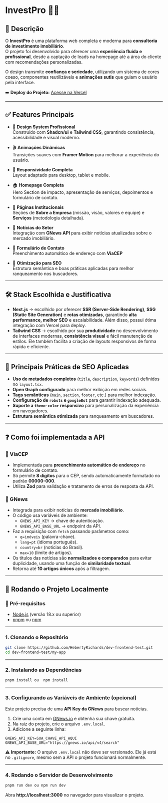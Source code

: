 # InvestPro 🏢✨

## 📄 Descrição

O **InvestPro** é uma plataforma web completa e moderna para **consultoria de investimento imobiliário**.  
O projeto foi desenvolvido para oferecer uma **experiência fluida e profissional**, desde a captação de leads na homepage até a área do cliente com recomendações personalizadas.

O design transmite **confiança e seriedade**, utilizando um sistema de cores coeso, componentes reutilizáveis e **animações sutis** que guiam o usuário pela interface.

➡️ **Deploy do Projeto:** [Acesse na Vercel](https://dev-frontend-test-sepia.vercel.app/)

---

## ✅ Features Principais

- 🎨 **Design System Profissional**  
  Construído com **Shadcn/ui** e **Tailwind CSS**, garantindo consistência, acessibilidade e visual moderno.

- 🎬 **Animações Dinâmicas**  
  Transições suaves com **Framer Motion** para melhorar a experiência do usuário.

- 📱 **Responsividade Completa**  
  Layout adaptado para desktop, tablet e mobile.

- 🏠 **Homepage Completa**  
  Hero Section de impacto, apresentação de serviços, depoimentos e formulário de contato.

- 🏢 **Páginas Institucionais**  
  Seções de **Sobre a Empresa** (missão, visão, valores e equipe) e **Serviços** (metodologia detalhada).

- 📰 **Notícias do Setor**  
  Integração com **GNews API** para exibir notícias atualizadas sobre o mercado imobiliário.

- 📝 **Formulário de Contato**  
  Preenchimento automático de endereço com **ViaCEP**  

- 🚀 **Otimização para SEO**  
  Estrutura semântica e boas práticas aplicadas para melhor ranqueamento nos buscadores.

---

## 🛠️ Stack Escolhida e Justificativa

- **Next.js** → escolhido por oferecer **SSR (Server-Side Rendering)**, **SSG (Static Site Generation)** e **rotas otimizadas**, garantindo **alta performance, melhor SEO** e escalabilidade. Além disso, possui ótima integração com Vercel para deploy.  
- **Tailwind CSS** → escolhido por sua **produtividade** no desenvolvimento de interfaces modernas, **consistência visual** e fácil manutenção de estilos. Ele também facilita a criação de layouts responsivos de forma rápida e eficiente.  
---

## 🔎 Principais Práticas de SEO Aplicadas

- **Uso de metadados completos** (`title`, `description`, `keywords`) definidos no `layout.tsx`.  
- **Open Graph configurado** para melhor exibição em redes sociais.  
- **Tags semânticas** (`main`, `section`, `footer`, etc.) para melhor indexação.  
- **Configuração de `robots` e `googleBot`** para garantir indexação adequada.  
- **Suporte a `theme-color` responsivo** para personalização da experiência em navegadores.  
- **Estrutura semântica otimizada** para ranqueamento em buscadores.  

---

## ❓ Como foi implementada a API

### 📌 ViaCEP
- Implementada para **preenchimento automático de endereço** no formulário de contato.  
- Só permite **8 dígitos** para o CEP, sendo automaticamente formatado no padrão **00000-000**.  
- Utiliza **Zod** para validação e tratamento de erros de resposta da API.  

### 📌 GNews
- Integrada para exibir notícias do **mercado imobiliário**.  
- O código usa variáveis de ambiente:  
  - `GNEWS_API_KEY` → chave de autenticação.  
  - `GNEWS_API_BASE_URL` → endpoint da API.  
- Faz a requisição com `fetch` passando parâmetros como:  
  - `q=imóveis` (palavra-chave).  
  - `lang=pt` (idioma português).  
  - `country=br` (notícias do Brasil).  
  - `max=10` (limite de artigos).  
- Os títulos das notícias são **normalizados e comparados** para evitar duplicidade, usando uma função de **similaridade textual**.  
- Retorna até **10 artigos únicos** após a filtragem.  

---

## 🚀 Rodando o Projeto Localmente

### 📌 Pré-requisitos

- [Node.js](https://nodejs.org/) (versão 18.x ou superior)  
- [pnpm](https://pnpm.io/pt/) ou [npm](https://www.npmjs.com/)

---

### 1. Clonando o Repositório

```bash
git clone https://github.com/HebertyRichards/dev-frontend-test.git
cd dev-frontend-test/my-app
```

---

### 2. Instalando as Dependências

```bash
pnpm install ou  npm install
```

---

### 3. Configurando as Variáveis de Ambiente (opcional)

Este projeto precisa de uma **API Key da GNews** para buscar notícias.

1. Crie uma conta em [GNews.io](https://gnews.io/) e obtenha sua chave gratuita.  
2. Na raiz do projeto, crie o arquivo `.env.local`.  
3. Adicione a seguinte linha:  

```env
GNEWS_API_KEY=SUA_CHAVE_API_AQUI
GNEWS_API_BASE_URL="https://gnews.io/api/v4/search"
```

⚠️ **Importante:** O arquivo `.env.local` não deve ser versionado. Ele já está no `.gitignore`, mesmo sem a API o projeto funcionará normalmente.

---

### 4. Rodando o Servidor de Desenvolvimento

```bash
pnpm run dev ou npm run dev
```

Abra **http://localhost:3000** no navegador para visualizar o projeto.

